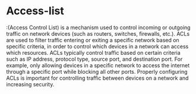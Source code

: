 # Access-list
:(Access Control List) is a mechanism used to control incoming or outgoing traffic on network devices (such as routers, switches, firewalls, etc.). ACLs are used to filter traffic entering or exiting a specific network based on specific criteria, in order to control which devices in a network can access which resources. ACLs typically control traffic based on certain criteria such as IP address, protocol type, source port, and destination port. For example, only allowing devices in a specific network to access the internet through a specific port while blocking all other ports. Properly configuring ACLs is important for controlling traffic between devices on a network and increasing security.
